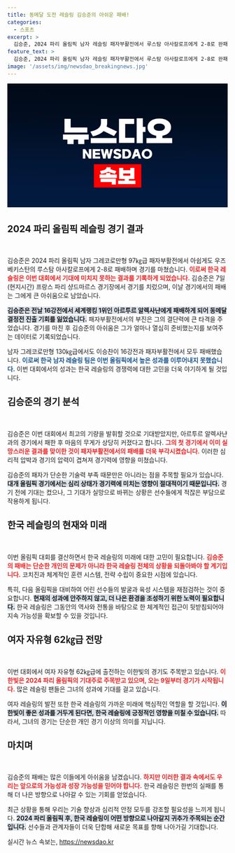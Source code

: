 ```yaml
---
title: 동메달 도전 레슬링 김승준의 아쉬운 패배!
categories:
  - 스포츠
excerpt: >
  김승준, 2024 파리 올림픽 남자 레슬링 패자부활전에서 루스탐 아사칼로프에게 2-8로 완패하며 동메달 기회를 놓쳤다. 한국 레슬링의 아쉬운 마무리, 팬들의 응원이 필요하다!
feature_text: >
  김승준, 2024 파리 올림픽 남자 레슬링 패자부활전에서 루스탐 아사칼로프에게 2-8로 완패하며 동메달 기회를 놓쳤다. 한국 레슬링의 아쉬운 마무리, 팬들의 응원이 필요하다!
image: '/assets/img/newsdao_breakingnews.jpg'
---
```


<p><img src="/assets/img/newsdao_breakingnews.jpg" alt="pcversion 속보" /></p>

<h2 data-ke-size="size26">2024 파리 올림픽 레슬링 경기 결과</h2>

<p data-ke-size="size16">&nbsp;</p>

<p>김승준은 2024 파리 올림픽 남자 그레코로만형 97㎏급 패자부활전에서 아쉽게도 우즈베키스탄의 루스탐 아사칼로프에게 2-8로 패배하며 경기를 마쳤습니다. <b><span style="color: #ee2323;">이로써 한국 레슬링은 이번 대회에서 기대에 미치지 못하는 결과를 기록하게 되었습니다.</span></b> 김승준은 7일(현지시간) 프랑스 파리 샹드마르스 경기장에서 경기를 치렀으며, 이날 경기에서의 패배는 그에게 큰 아쉬움으로 남았습니다. </p>

<p><b><span style="background-color: #21538527;">김승준은 전날 16강전에서 세계랭킹 1위인 아르투르 알렉사냔에게 패배하게 되어 동메달 결정전 진출 기회를 잃었습니다.</span></b> 패자부활전에서의 부진은 그의 결단력에 큰 타격을 주었습니다. 경기를 마친 후 김승준의 아쉬움은 그가 얼마나 열심히 준비했는지를 보여주는 데이터로 기록되었습니다.</p>

<p>남자 그레코로만형 130㎏급에서도 이승찬이 16강전과 패자부활전에서 모두 패배했습니다. <b><span style="color: #1a5490;">이로써 한국 남자 레슬링 팀은 이번 올림픽에서 높은 성과를 이루어내지 못했습니다.</span></b> 이번 대회에서의 성과는 한국 레슬링의 경쟁력에 대한 고민을 더욱 야기하게 될 것입니다.</p>

<h2 data-ke-size="size26">김승준의 경기 분석</h2>

<p data-ke-size="size16">&nbsp;</p>

<p>김승준은 이번 대회에서 최고의 기량을 발휘할 것으로 기대받았지만, 아르투르 알렉사냔과의 경기에서 패한 후 마음의 무게가 상당히 커졌다고 합니다. <b><span style="color: #ee2323;">그의 첫 경기에서 이미 실망스러운 결과를 맞이한 것이 패자부활전에서의 패배를 더욱 부각시켰습니다.</span></b> 이러한 심리적 압박과 경기의 압력이 겹쳐져 경기력에 영향을 미쳤습니다.</p>

<p>김승준의 패자가 단순한 기술력 부족 때문만은 아니라는 점을 주목할 필요가 있습니다. <b><span style="background-color: #21538527;">대개 올림픽 경기에서는 심리 상태가 경기력에 미치는 영향이 절대적이기 때문입니다.</span></b> 경기 전에 기대는 컸으나, 그 기대가 실망으로 바뀌는 상황은 선수들에게 적잖은 부담으로 작용하게 됩니다.</p>

<h2 data-ke-size="size26">한국 레슬링의 현재와 미래</h2>

<p data-ke-size="size16">&nbsp;</p>

<p>이번 올림픽 대회를 결산하면서 한국 레슬링의 미래에 대한 고민이 필요합니다. <b><span style="color: #ee2323;">김승준의 패배는 단순한 개인의 문제가 아니라 한국 레슬링 전체의 상황을 되돌아봐야 할 계기입니다.</span></b> 코치진과 체계적인 훈련 시스템, 전략 수립이 중요한 시점에 있습니다.</p>

<p>특히, 다음 올림픽을 대비하여 어린 선수들의 발굴과 육성 시스템을 재점검하는 것이 중요합니다. <b><span style="background-color: #21538527;">현재의 성과에 안주하지 않고, 더 나은 환경을 조성하기 위한 노력이 필요합니다.</span></b> 한국 레슬링은 그동안의 역사와 전통을 바탕으로 한 체계적인 접근이 뒷받침되어야 지속 가능성을 확보할 수 있을 것입니다.</p>

<h2 data-ke-size="size26">여자 자유형 62㎏급 전망</h2>

<p data-ke-size="size16">&nbsp;</p>

<p>이번 대회에서 여자 자유형 62㎏급에 출전하는 이한빛의 경기도 주목받고 있습니다. <b><span style="color: #ee2323;">이한빛은 2024 파리 올림픽의 기대주로 주목받고 있으며, 오는 9일부터 경기가 시작됩니다.</span></b> 많은 레슬링 팬들은 그녀의 성과에 기대를 걸고 있습니다. </p>

<p>여자 레슬링의 발전 또한 한국 레슬링의 가까운 미래에 핵심적인 역할을 할 것입니다. <b><span style="background-color: #21538527;">이한빛이 좋은 성과를 거두게 된다면, 한국 레슬링에 긍정적인 영향을 미칠 수 있습니다.</span></b> 따라서, 그녀의 경기는 단순한 개인 경기 이상의 의미를 지닙니다.</p>

<h2 data-ke-size="size26">마치며</h2>

<p data-ke-size="size16">&nbsp;</p>

<p>김승준의 패배는 많은 이들에게 아쉬움을 남겼습니다. <b><span style="color: #ee2323;">하지만 이러한 결과 속에서도 우리는 앞으로의 가능성과 성장 가능성을 믿어야 합니다.</span></b> 한국 레슬링은 한번의 실패를 통해 더 나은 방향으로 나아갈 수 있는 기회를 얻었습니다.</p>

<p>최근 상황을 통해 우리는 기술 향상과 심리적 안정 모두를 강조할 필요성을 느끼게 됩니다. <b><span style="background-color: #21538527;">2024 파리 올림픽 후, 한국 레슬링이 어떤 방향으로 나아갈지 귀추가 주목되는 순간입니다.</span></b> 선수들과 관계자들이 더욱 단합해 새로운 목표를 향해 나아가길 기대합니다.</p>
실시간 뉴스 속보는, <a href="https://newsdao.kr" rel="dofollow">https://newsdao.kr</a>


